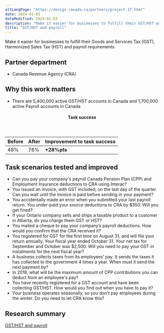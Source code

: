 ```yaml
---
altLangPage: "https://design.canada.ca/partners/project-17.html"
date: 2024-01-03
dateModified: 2024-01-03
description: "Make it easier for businesses to fulfill their GST/HST and payroll requirements."
title: "GST/HST and payroll"
---
```

<p>Make it easier for businesses to fulfill their Goods and Services Tax (GST), Harmonized Sales Tax (HST) and payroll requirements.</p>
<h2>Partner department</h2>
<ul>
  <li>Canada Revenue Agency (CRA)</li>
</ul>
<h2>Why this work matters</h2>
<ul>
  <li>There are 5,400,000 active GST/HST accounts in Canada and 1,700,000 active Payroll accounts in Canada</li>
</ul>
<div class="row mrgn-tp-lg mrgn-bttm-lg">
  <div class="col-md-8">
    <div class="panel panel-success">
      <header class="panel-heading">
        <h4 class="panel-title text-center">Task success</h4>
      </header>
      <table class="table">
        <thead>
          <tr style="">
            <th scope="col" class="col-md-3">Before</th>
            <th scope="col" class="col-md-3">After</th>
            <th scope="col" class="col-md-6">Improvement to task success</th>
          </tr>
        </thead>
        <tbody>
          <tr>
            <td class="table-smnum">48%</td>
            <td class="table-smnum">76%</td>
            <td class="table-smnum"><span class="text-success"><strong>+28%pts</strong></span></td>
          </tr>
        </tbody>
      </table>
    </div>
  </div>
</div>
<h2>Task scenarios tested and improved</h2>
<ul class="lst-spcd">
  <li>Can you pay your company's payroll Canada Pension Plan (CPP) and Employment Insurance deductions to CRA using Interac?</li>
  <li>You issued an invoice, with GST included, on the last day of the quarter. Can you wait until the invoice is paid before sending in your payment?</li>
  <li>You accidentally made an error when you submitted your last payroll return. You under-paid your source deductions to CRA by $350. Will you get fined?</li>
  <li>If your Ontario company sells and ships a taxable product to a customer in Alberta, do you charge them GST or HST?</li>
  <li>You mailed a cheque to pay your company’s payroll deductions. How would you confirm that the CRA received it?</li>
  <li>You registered for GST for the first time on August 31, and will file your return annually. Your fiscal year ended October 31. Your net tax for September and October was $2,500. Will you need to pay your GST in instalments for the next fiscal year?</li>
  <li>A business collects taxes from its employees’ pay. It sends the taxes it has collected to the government 4 times a year. When must it send the next payment by?</li>
  <li>In 2018, what will be the maximum amount of CPP contributions you can deduct from an employee's pay?</li>
  <li>You have recently registered for a GST account and have been collecting GST/HST. How would you find out when you have to pay it?</li>
  <li>Your business operates seasonally, so you don't pay employees during the winter. Do you need to let CRA know this?</li>
</ul>
<h2>Research summary</h2>
<p><a href="https://blog.canada.ca/research-summaries/taxfiling-research-summary.html">GST/HST and payroll</a></p>
